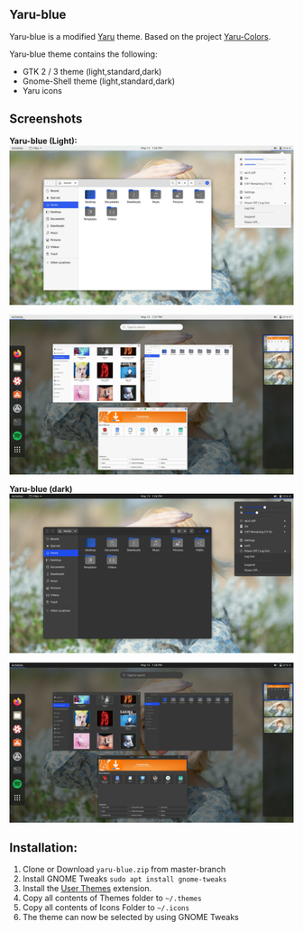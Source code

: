 ## Yaru-blue

Yaru-blue is a modified [Yaru](https://github.com/ubuntu/yaru) theme.
Based on the project [Yaru-Colors](https://github.com/Jannomag/Yaru-Colors).

Yaru-blue theme contains the following:
- GTK 2 / 3 theme (light,standard,dark)
- Gnome-Shell theme (light,standard,dark)
- Yaru icons

## Screenshots
**Yaru-blue (Light):**
![Desktop-light](Screenshots/Desktop-light.png)

![Overview-light](Screenshots/Overview-light.png)

**Yaru-blue (dark)**
![Desktop-dark](Screenshots/Desktop-dark.png)

![Overview-dark](Screenshots/Overview-dark.png)


## Installation:
 1. Clone or Download `yaru-blue.zip` from master-branch
 2. Install GNOME Tweaks `sudo apt install gnome-tweaks`
 3. Install the [User Themes](https://extensions.gnome.org/extension/19/user-themes/) extension.
 4. Copy all contents of Themes folder to `~/.themes`
 5. Copy all contents of Icons Folder to `~/.icons`
 6. The theme can now be selected by using GNOME Tweaks
 

